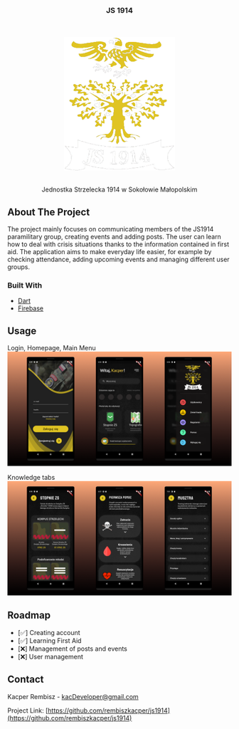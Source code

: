 <!-- PROJECT LOGO -->
<br />
<div align="center">

<h3 align="center">JS 1914</h3>
<br />
<br />

<img src="https://github.com/rembiszkacper/JS1914-/blob/main/logo.png" width="250" height="300">
<br />
<br />


  <p align="center">
    Jednostka Strzelecka 1914 w Sokołowie Małopolskim
    <br />
  </p>
</div>



<!-- ABOUT THE PROJECT -->
## About The Project


The project mainly focuses on communicating members of the JS1914 paramilitary group, creating events and adding posts. The user can learn how to deal with crisis situations thanks to the information contained in first aid. The application aims to make everyday life easier, for example by checking attendance, adding upcoming events and managing different user groups.



### Built With

* [Dart](https://dart.dev)
* [Firebase](https://firebase.google.com)



<!-- GETTING STARTED -->
## Usage


Login, Homepage, Main Menu
<br />
![Main](https://github.com/rembiszkacper/JS1914-/blob/main/img1.png)

Knowledge tabs
<br />
![Knowledge](https://github.com/rembiszkacper/JS1914-/blob/main/img2.png)



<!-- ROADMAP -->
## Roadmap

- [✅] Creating account
- [✅] Learning First Aid
- [❌] Management of posts and events
- [❌] User management
  

  
<!-- CONTRIBUTING -->
## Contact

Kacper Rembisz - kacDeveloper@gmail.com

Project Link: [https://github.com/rembiszkacper/js1914](https://github.com/rembiszkacper/js1914)

